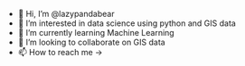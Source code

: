- 👋 Hi, I’m @lazypandabear
- 👀 I’m interested in data science using python and GIS data
- 🌱 I’m currently learning Machine Learning
- 💞️ I’m looking to collaborate on GIS data
- 📫 How to reach me -> 

<!---
lazypandabear/lazypandabear is a ✨ special ✨ repository because its `README.md` (this file) appears on your GitHub profile.
You can click the Preview link to take a look at your changes.
--->
